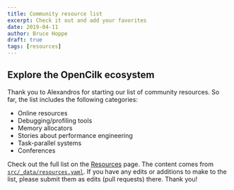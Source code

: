 ```yaml
---
title: Community resource list
excerpt: Check it out and add your favorites
date: 2019-04-11
author: Bruce Hoppe
draft: true
tags: [resources]
---
```


## Explore the OpenCilk ecosystem

Thank you to Alexandros for starting our list of community resources. So far, the list includes the following categories:

- Online resources
- Debugging/profiling tools
- Memory allocators
- Stories about performance engineering
- Task-parallel systems
- Conferences

Check out the full list on the [Resources](/community/resources) page. The content comes from [`src/_data/resources.yaml`](https://github.com/OpenCilk/www.opencilk.org/blob/main/src/_data/resources.yaml). If you have any edits or additions to make to the list, please submit them as edits (pull requests) there. Thank you!

